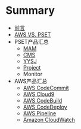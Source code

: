 # Summary

* [前言](README.md)
* [AWS VS. PSET](aws-vs-pset.md)
* PSET产品汇总
  * [MAM](mam.md)
  * [CMS](cms.md)
  * [YYSJ](yysj.md)
  * [Project](project.md)
  * Monitor
* AWS产品汇总
  * [AWS CodeCommit](aws-codecommit.md)
  * [AWS Cloud9](aws-cloud9.md)
  * [AWS CodeBuild](aws-codebuild.md)
  * [AWS CodeDeploy](aws-codedeploy.md)
  * [AWS Pipeline](aws-pipeline.md)
  * [Amazon CloudWatch](amazon-cloudwatch.md)

